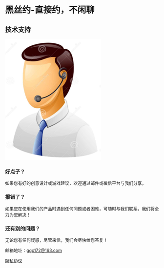 # 黑丝约-直接约，不闲聊

## 技术支持

 ![image](https://github.com/ggx172/heisiyue/raw/master/call_man.png)

### 好点子？

如果您有好的创意设计或游戏建议，欢迎通过邮件或微信平台与我们分享。

### 报错了？

如果您在使用我们的产品时遇到任何问题或者困难，可随时与我们联系，我们将全力为您解决！

### 还有别的问题？

无论您有任何疑惑，尽管来信，我们会尽快给您答复！

邮箱地址：ggx172@163.com

[隐私协议](https://raw.githubusercontent.com/ggx172/heisiyue/master/privacy.cmd)
